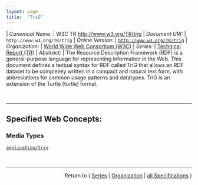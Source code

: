 ```yaml
---
layout: page
title:  "TriG"
---
```


| *Canonical Name:* | W3C TR http://www.w3.org/TR/trig
| *Document URI:* | `http://www.w3.org/TR/trig`
| *Online Version:* | [`http://www.w3.org/TR/trig`](http://www.w3.org/TR/trig)
| *Organization:* | [World Wide Web Consortium (W3C)](..  "List of specification series by this organization")
| *Series:* | [Technical Report (TR)](.  "List of specifications in this series")
| *Abstract:* | The Resource Description Framework (RDF) is a general-purpose language for representing information in the Web. This document defines a textual syntax for RDF called TriG that allows an RDF dataset to be completely written in a compact and natural text form, with abbreviations for common usage patterns and datatypes. TriG is an extension of the Turtle [turtle] format.

<br/>
<hr/>

## Specified Web Concepts:

### Media Types

[`application/trig`](/concepts/media-type/application/trig "A TriG document allows writing down an RDF Dataset in a compact textual form. It consists of a sequence of directives, triple statements, graph statements which contain triple-generating statements and optional blank lines. Comments may be given after a # that is not part of another lexical token and continue to the end of the line.")



<br/>
<hr/>

<p style="text-align: right">Return to ( <a href="./">Series</a> | <a href="../">Organization</a> | <a href="../../">all Specifications</a> )</p>